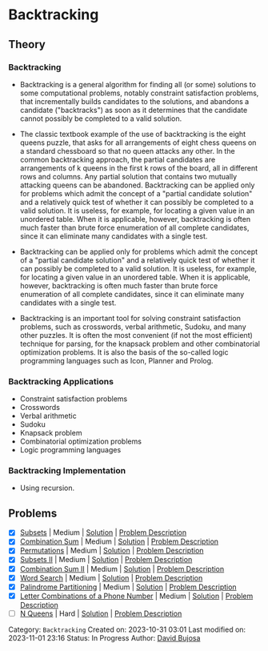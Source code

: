 # Backtracking

## Theory

### Backtracking

- Backtracking is a general algorithm for finding all (or some) solutions to some computational problems, notably constraint satisfaction problems, that incrementally builds candidates to the solutions, and abandons a candidate ("backtracks") as soon as it determines that the candidate cannot possibly be completed to a valid solution.

- The classic textbook example of the use of backtracking is the eight queens puzzle, that asks for all arrangements of eight chess queens on a standard chessboard so that no queen attacks any other. In the common backtracking approach, the partial candidates are arrangements of k queens in the first k rows of the board, all in different rows and columns. Any partial solution that contains two mutually attacking queens can be abandoned. Backtracking can be applied only for problems which admit the concept of a "partial candidate solution" and a relatively quick test of whether it can possibly be completed to a valid solution. It is useless, for example, for locating a given value in an unordered table. When it is applicable, however, backtracking is often much faster than brute force enumeration of all complete candidates, since it can eliminate many candidates with a single test.

- Backtracking can be applied only for problems which admit the concept of a "partial candidate solution" and a relatively quick test of whether it can possibly be completed to a valid solution. It is useless, for example, for locating a given value in an unordered table. When it is applicable, however, backtracking is often much faster than brute force enumeration of all complete candidates, since it can eliminate many candidates with a single test.

- Backtracking is an important tool for solving constraint satisfaction problems, such as crosswords, verbal arithmetic, Sudoku, and many other puzzles. It is often the most convenient (if not the most efficient) technique for parsing, for the knapsack problem and other combinatorial optimization problems. It is also the basis of the so-called logic programming languages such as Icon, Planner and Prolog.

### Backtracking Applications

- Constraint satisfaction problems
- Crosswords
- Verbal arithmetic
- Sudoku
- Knapsack problem
- Combinatorial optimization problems
- Logic programming languages

### Backtracking Implementation

- Using recursion.

## Problems
- [x] [Subsets](https://leetcode.com/problems/subsets/) | Medium | [Solution](../../../src/medium/subsets.rs) | [Problem Description](../../../src/medium/readme.md#78-subsets)
- [x] [Combination Sum](https://leetcode.com/problems/combination-sum/) | Medium | [Solution](../../../src/medium/combination_sum.rs) | [Problem Description](../../../src/medium/readme.md#39-combination-sum)
- [x] [Permutations](https://leetcode.com/problems/permutations/) | Medium | [Solution](../../../src/medium/permutations.rs) | [Problem Description](../../../src/medium/readme.md#46-permutations)
- [x] [Subsets II](https://leetcode.com/problems/subsets-ii/) | Medium | [Solution](../../../src/medium/subsets_ii.rs) | [Problem Description](../../../src/medium/readme.md#90-subsets-ii)
- [x] [Combination Sum II](https://leetcode.com/problems/combination-sum-ii/) | Medium | [Solution](../../../src/medium/combination_sum_ii.rs) | [Problem Description](../../../src/medium/readme.md#40-combination-sum-ii)
- [x] [Word Search](https://leetcode.com/problems/word-search/) | Medium | [Solution](../../../src/medium/word_search.rs) | [Problem Description](../../../src/medium/readme.md#79-word-search)
- [x] [Palindrome Partitioning](https://leetcode.com/problems/palindrome-partitioning/) | Medium | [Solution](../../../src/medium/palindrome_partitioning.rs) | [Problem Description](../../../src/medium/readme.md#131-palindrome-partitioning)
- [x] [Letter Combinations of a Phone Number](https://leetcode.com/problems/letter-combinations-of-a-phone-number/) | Medium | [Solution](../../../src/medium/letter_combinations_of_a_phone_number.rs) | [Problem Description](../../../src/medium/readme.md#17-letter-combinations-of-a-phone-number)
- [ ] [N Queens](https://leetcode.com/problems/n-queens/) | Hard | [Solution](../../../src/hard/n_queens.rs) | [Problem Description](../../../src/hard/readme.md#51-n-queens)

Category: `Backtracking`
Created on: 2023-10-31 03:01
Last modified on: 2023-11-01 23:16
Status: In Progress
Author: [David Bujosa](https://github.com/bujosa)